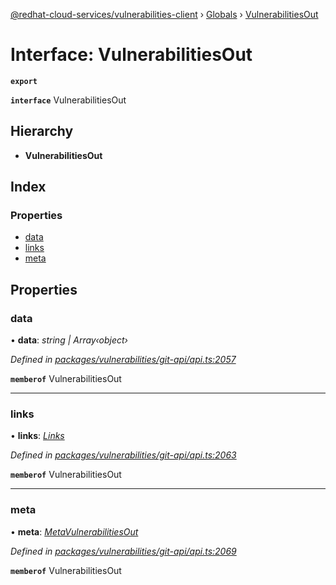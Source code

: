 [@redhat-cloud-services/vulnerabilities-client](../README.md) › [Globals](../globals.md) › [VulnerabilitiesOut](vulnerabilitiesout.md)

# Interface: VulnerabilitiesOut

**`export`** 

**`interface`** VulnerabilitiesOut

## Hierarchy

* **VulnerabilitiesOut**

## Index

### Properties

* [data](vulnerabilitiesout.md#data)
* [links](vulnerabilitiesout.md#links)
* [meta](vulnerabilitiesout.md#meta)

## Properties

###  data

• **data**: *string | Array‹object›*

*Defined in [packages/vulnerabilities/git-api/api.ts:2057](https://github.com/RedHatInsights/javascript-clients/blob/master/packages/vulnerabilities/git-api/api.ts#L2057)*

**`memberof`** VulnerabilitiesOut

___

###  links

• **links**: *[Links](links.md)*

*Defined in [packages/vulnerabilities/git-api/api.ts:2063](https://github.com/RedHatInsights/javascript-clients/blob/master/packages/vulnerabilities/git-api/api.ts#L2063)*

**`memberof`** VulnerabilitiesOut

___

###  meta

• **meta**: *[MetaVulnerabilitiesOut](metavulnerabilitiesout.md)*

*Defined in [packages/vulnerabilities/git-api/api.ts:2069](https://github.com/RedHatInsights/javascript-clients/blob/master/packages/vulnerabilities/git-api/api.ts#L2069)*

**`memberof`** VulnerabilitiesOut
